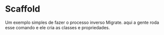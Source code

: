 # Scaffold

Um exemplo simples de fazer o processo inverso Migrate. aqui a gente roda esse comando e ele cria as classes e propriedades.
